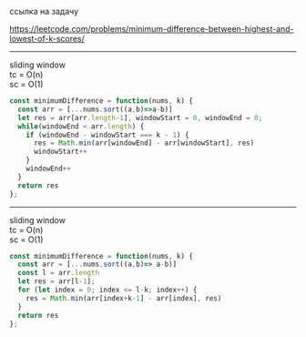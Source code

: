 ссылка на задачу 

https://leetcode.com/problems/minimum-difference-between-highest-and-lowest-of-k-scores/


---
sliding window
<br />
tc = O(n)
<br />
sc = O(1)

```js
const minimumDifference = function(nums, k) {
  const arr = [...nums.sort((a,b)=>a-b)]
  let res = arr[arr.length-1], windowStart = 0, windowEnd = 0;
  while(windowEnd < arr.length) {
    if (windowEnd - windowStart === k - 1) {
      res = Math.min(arr[windowEnd] - arr[windowStart], res)
      windowStart++
    }
    windowEnd++
  }
  return res
};
```
---
sliding window
<br />
tc = O(n)
<br />
sc = O(1)

```js
const minimumDifference = function(nums, k) {
  const arr = [...nums.sort((a,b)=> a-b)]
  const l = arr.length
  let res = arr[l-1];
  for (let index = 0; index <= l-k; index++) {
    res = Math.min(arr[index+k-1] - arr[index], res)
  }
  return res
};
```
